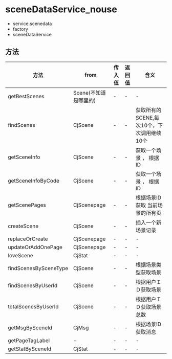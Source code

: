 # sceneDataService_nouse
- service.scenedata
- factory
- sceneDataService

## 方法
方法|from|传入值|返回值|含义
---|---|---|---|---
getBestScenes|Scene(不知道是哪里的)|-|-|-
findScenes|CjScene|-|-|获取所有的 SCENE,每次10个，下次调用继续10个
getSceneInfo|CjScene|-|-|获取一个场景 ， 根据 ID
getSceneInfoByCode|CjScene|-|-|获取一个场景 ， 根据 ID
getScenePages|CjScenepage|-|-|根据场景ID 获取 当前场景的所有页
createScene|CjScene|-|-|插入一个新场景记录
replaceOrCreate|CjScenepage|-|-|-
updateOrAddOnePage|CjScenepage|-|-|-
loveScene|CjStat|-|-|-
findScenesBySceneType|CjScene|-|-|根据场景类型获取场景
findScenesByUserId|CjScene|-|-|根据用户ＩＤ获取场景
totalScenesByUserId|CjScene|-|-|根据用户ＩＤ获取场景总数
getMsgBySceneId|CjMsg|-|-|根据场景ID 获取消息
getPageTagLabel|-|-|-|-
getStatBySceneId|CjStat|-|-|-
